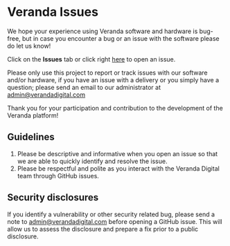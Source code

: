 # Veranda Issues
We hope your experience using Veranda software and hardware is bug-free, but in case you encounter a bug or an issue with the software please do let us know!

Click on the **Issues** tab or click right [here](https://github.com/Veranda-Digital/veranda-issues/issues/new/choose) to open an issue.

Please only use this project to report or track issues with our software and/or hardware, if you have an issue with a delivery or you simply have a question; please send an email to our administrator at [admin@verandadigital.com](mailto:admin@verandadigital.com)

Thank you for your participation and contribution to the development of the Veranda platform! 

## Guidelines
1. Please be descriptive and informative when you open an issue so that we are able to quickly identify and resolve the issue.
2. Please be respectful and polite as you interact with the Veranda Digital team through GitHub issues.


## Security disclosures
If you identify a vulnerability or other security related bug, please send a note to admin@verandadigital.com before opening a GitHub issue. This will allow us to assess the disclosure and prepare a fix prior to a public disclosure. 
